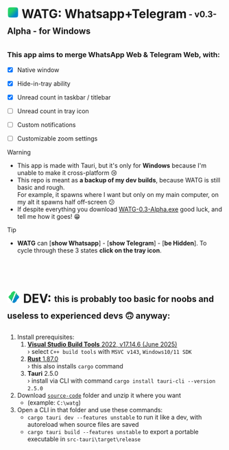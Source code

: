 # <img src="https://github.com/DavidBevi/WATG/blob/main/source-code/src-tauri/icon.png" height="27px"> WATG: Whatsapp+Telegram<sub><sup> - v0.3-Alpha - for Windows</sup></sub>

### This app aims to merge WhatsApp Web & Telegram Web, with:
- [x] Native window
- [x] Hide-in-tray ability
- [x] Unread count in taskbar / titlebar
- [ ] Unread count in tray icon
- [ ] Custom notifications
- [ ] Customizable zoom settings


> [!WARNING]
> - This app is made with Tauri, but it's only for **Windows** because I'm unable to make it cross-platform 😢
> - This repo is meant as **a backup of my dev builds**, because WATG is still basic and rough.<br/>For example, it spawns where I want but only on my main computer, on my alt it spawns half off-screen 😕
> - If despite everything you download [WATG-0.3-Alpha.exe](https://github.com/DavidBevi/WATG/blob/main/executables/WATG-0.3-Alpha.exe?raw=true) good luck, and tell me how it goes! 😁


> [!TIP]
> - **WATG** can [**show Whatsapp**] - [**show Telegram**] - [**be Hidden**]. To cycle through these 3 states **click on the tray icon**.

<br/>


<br/>

# <img src="https://github.com/DavidBevi/WATG/blob/main/source-code/src-tauri/dev.png" height="27px"> DEV: <sub><sup> this is probably too basic for noobs and useless to experienced devs 🙃 anyway:</sup></sub>

1. Install prerequisites:
   1. [**Visual Studio Build Tools** 2022, v17.14.6 (June 2025)](https://download.visualstudio.microsoft.com/download/pr/4652b1eb-63f7-432d-84ab-06108c5d7cd7/579ca9f9b1824f8dfd2ca0dca0e7e3970ca2e4dba8ee91f2e938ed2c7f197054/vs_BuildTools.exe) <br/>› select `C++ build tools` with `MSVC v143`, `Windows10/11 SDK`
   2. [**Rust** 1.87.0](https://static.rust-lang.org/dist/rust-1.87.0-x86_64-pc-windows-msvc.msi)<br/>› this also installs `cargo` command
   3. **Tauri** 2.5.0 <br/>› install via CLI with command `cargo install tauri-cli --version 2.5.0`
2. Download [`source-code`](https://download-directory.github.io/?url=https%3A%2F%2Fgithub.com%2FDavidBevi%2FWATG%2Ftree%2Fmain%2Fsource-code) folder and unzip it where you want
   - (example: `C:\watg`)
3. Open a CLI in that folder and use these commands:
    - `cargo tauri dev --features unstable` to run it like a dev, with autoreload when source files are saved
    - `cargo tauri build --features unstable` to export a portable executable in `src-tauri\target\release`

<br/>
